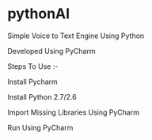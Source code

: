 # pythonAI
Simple Voice to Text Engine Using Python

Developed Using PyCharm

Steps To Use :-

Install Pycharm

Install Python 2.7/2.6

Import Missing Libraries Using PyCharm 

Run Using PyCharm
